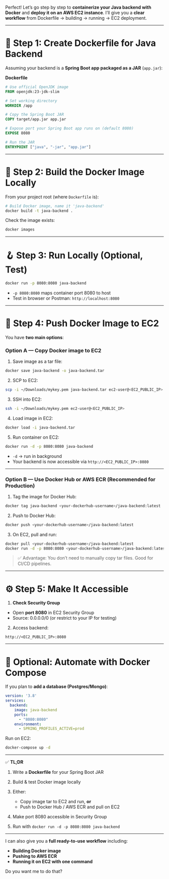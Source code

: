 Perfect! Let’s go step by step to **containerize your Java backend with Docker** and **deploy it on an AWS EC2 instance**. I’ll give you a **clear workflow** from Dockerfile → building → running → EC2 deployment.

---

# 🧱 Step 1: Create Dockerfile for Java Backend

Assuming your backend is a **Spring Boot app packaged as a JAR** (`app.jar`):

**Dockerfile**

```Dockerfile
# Use official OpenJDK image
FROM openjdk:23-jdk-slim

# Set working directory
WORKDIR /app

# Copy the Spring Boot JAR
COPY target/app.jar app.jar

# Expose port your Spring Boot app runs on (default 8080)
EXPOSE 8080

# Run the JAR
ENTRYPOINT ["java", "-jar", "app.jar"]
```

---

# 🧩 Step 2: Build the Docker Image Locally

From your project root (where `Dockerfile` is):

```bash
# Build Docker image, name it 'java-backend'
docker build -t java-backend .
```

Check the image exists:

```bash
docker images
```

---

# 🪝 Step 3: Run Locally (Optional, Test)

```bash
docker run -p 8080:8080 java-backend
```

* `-p 8080:8080` maps container port 8080 to host
* Test in browser or Postman: `http://localhost:8080`

---

# 🛫 Step 4: Push Docker Image to EC2

You have **two main options**:

### Option A — Copy Docker image to EC2

1. Save image as a tar file:

```bash
docker save java-backend -o java-backend.tar
```

2. SCP to EC2:

```bash
scp -i ~/Downloads/mykey.pem java-backend.tar ec2-user@<EC2_PUBLIC_IP>:~/
```

3. SSH into EC2:

```bash
ssh -i ~/Downloads/mykey.pem ec2-user@<EC2_PUBLIC_IP>
```

4. Load image in EC2:

```bash
docker load -i java-backend.tar
```

5. Run container on EC2:

```bash
docker run -d -p 8080:8080 java-backend
```

* `-d` → run in background
* Your backend is now accessible via `http://<EC2_PUBLIC_IP>:8080`

---

### Option B — Use Docker Hub or AWS ECR (Recommended for Production)

1. Tag the image for Docker Hub:

```bash
docker tag java-backend <your-dockerhub-username>/java-backend:latest
```

2. Push to Docker Hub:

```bash
docker push <your-dockerhub-username>/java-backend:latest
```

3. On EC2, pull and run:

```bash
docker pull <your-dockerhub-username>/java-backend:latest
docker run -d -p 8080:8080 <your-dockerhub-username>/java-backend:latest
```

> ✅ Advantage: You don’t need to manually copy tar files. Good for CI/CD pipelines.

---

# ⚙️ Step 5: Make It Accessible

1. **Check Security Group**

* Open **port 8080** in EC2 Security Group
* Source: 0.0.0.0/0 (or restrict to your IP for testing)

2. Access backend:

```
http://<EC2_PUBLIC_IP>:8080
```

---

# 🧩 Optional: Automate with Docker Compose

If you plan to **add a database (Postgres/Mongo)**:

```yaml
version: '3.8'
services:
  backend:
    image: java-backend
    ports:
      - "8080:8080"
    environment:
      - SPRING_PROFILES_ACTIVE=prod
```

Run on EC2:

```bash
docker-compose up -d
```

---

✅ **TL;DR**

1. Write a **Dockerfile** for your Spring Boot JAR
2. Build & test Docker image locally
3. Either:

   * Copy image tar to EC2 and run, **or**
   * Push to Docker Hub / AWS ECR and pull on EC2
4. Make port 8080 accessible in Security Group
5. Run with `docker run -d -p 8080:8080 java-backend`

---

I can also give you a **full ready-to-use workflow** including:

* **Building Docker image**
* **Pushing to AWS ECR**
* **Running it on EC2 with one command**

Do you want me to do that?
